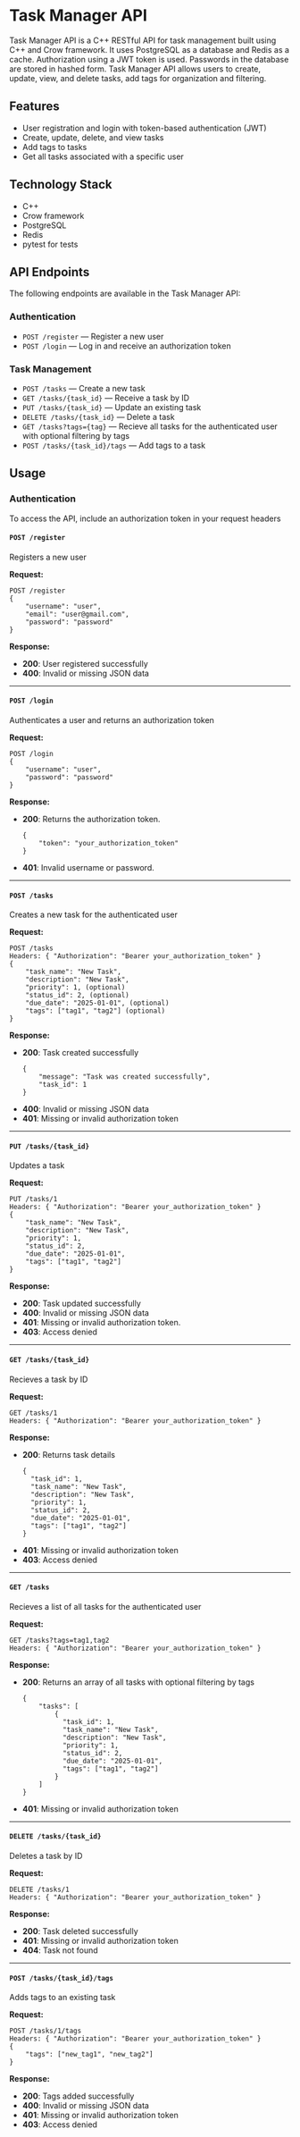 # Task Manager API
Task Manager API is a C++ RESTful API for task management built using C++ and Crow framework. It uses PostgreSQL as a database and Redis as a cache. Authorization using a JWT token is used. Passwords in the database are stored in hashed form. Task Manager API allows users to create, update, view, and delete tasks, add tags for organization and filtering.
## Features

- User registration and login with token-based authentication (JWT)
- Create, update, delete, and view tasks
- Add tags to tasks
- Get all tasks associated with a specific user
## Technology Stack

- C++
- Crow framework
- PostgreSQL
- Redis
- pytest for tests


## API Endpoints

The following endpoints are available in the Task Manager API:

### Authentication
- `POST /register` — Register a new user
- `POST /login` — Log in and receive an authorization token

### Task Management
- `POST /tasks` — Create a new task
- `GET /tasks/{task_id}` — Receive a  task by ID
- `PUT /tasks/{task_id}` — Update an existing task
- `DELETE /tasks/{task_id}` — Delete a task
- `GET /tasks?tags={tag}` — Recieve all tasks for the authenticated user with optional filtering by tags
- `POST /tasks/{task_id}/tags` — Add tags to a task


## Usage

### Authentication
To access the API, include an authorization token in your request headers

#### `POST /register`
Registers a new user

**Request:**
```
POST /register
{
    "username": "user",
    "email": "user@gmail.com",
    "password": "password"
}
```

**Response:**
- **200**: User registered successfully
- **400**: Invalid or missing JSON data

---

#### `POST /login`
Authenticates a user and returns an authorization token

**Request:**
```
POST /login
{
    "username": "user",
    "password": "password"
}
```

**Response:**
- **200**: Returns the authorization token.
  ```
  {
      "token": "your_authorization_token"
  }
  ```
- **401**: Invalid username or password.

---

#### `POST /tasks`
Creates a new task for the authenticated user

**Request:**
```
POST /tasks
Headers: { "Authorization": "Bearer your_authorization_token" }
{
    "task_name": "New Task", 
    "description": "New Task",
    "priority": 1, (optional)
    "status_id": 2, (optional)
    "due_date": "2025-01-01", (optional)
    "tags": ["tag1", "tag2"] (optional)
}
```

**Response:**
- **200**: Task created successfully
  ```
  {
      "message": "Task was created successfully",
      "task_id": 1
  }
  ```
- **400**: Invalid or missing JSON data
- **401**: Missing or invalid authorization token

---

#### `PUT /tasks/{task_id}`
Updates a task

**Request:**
```
PUT /tasks/1
Headers: { "Authorization": "Bearer your_authorization_token" }
{
    "task_name": "New Task", 
    "description": "New Task",
    "priority": 1, 
    "status_id": 2, 
    "due_date": "2025-01-01", 
    "tags": ["tag1", "tag2"] 
}
```

**Response:**
- **200**: Task updated successfully
- **400**: Invalid or missing JSON data
- **401**: Missing or invalid authorization token.
- **403**: Access denied
---

#### `GET /tasks/{task_id}`
Recieves a task by ID

**Request:**
```
GET /tasks/1
Headers: { "Authorization": "Bearer your_authorization_token" }
```

**Response:**
- **200**: Returns task details
  ```
  {
    "task_id": 1,
    "task_name": "New Task", 
    "description": "New Task",
    "priority": 1, 
    "status_id": 2, 
    "due_date": "2025-01-01", 
    "tags": ["tag1", "tag2"] 
  }
  ```
- **401**: Missing or invalid authorization token
- **403**: Access denied

---

#### `GET /tasks`
Recieves a list of all tasks for the authenticated user

**Request:**
```
GET /tasks?tags=tag1,tag2
Headers: { "Authorization": "Bearer your_authorization_token" }
```

**Response:**
- **200**: Returns an array of all tasks with optional filtering by tags
  ```
  {
      "tasks": [
          {
            "task_id": 1,
            "task_name": "New Task", 
            "description": "New Task",
            "priority": 1, 
            "status_id": 2, 
            "due_date": "2025-01-01", 
            "tags": ["tag1", "tag2"] 
          }
      ]
  }
  ```
- **401**: Missing or invalid authorization token

---

#### `DELETE /tasks/{task_id}`
Deletes a task by ID

**Request:**
```
DELETE /tasks/1
Headers: { "Authorization": "Bearer your_authorization_token" }
```

**Response:**
- **200**: Task deleted successfully
- **401**: Missing or invalid authorization token 
- **404**: Task not found
---

#### `POST /tasks/{task_id}/tags`
Adds tags to an existing task

**Request:**
```
POST /tasks/1/tags
Headers: { "Authorization": "Bearer your_authorization_token" }
{
    "tags": ["new_tag1", "new_tag2"]
}
```

**Response:**
- **200**: Tags added successfully
- **400**: Invalid or missing JSON data
- **401**: Missing or invalid authorization token
- **403**: Access denied



